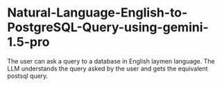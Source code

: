 # Natural-Language-English-to-PostgreSQL-Query-using-gemini-1.5-pro
The user can ask a query to a database in English laymen language. The LLM understands the query asked by the user and gets the equivalent postsql query.
